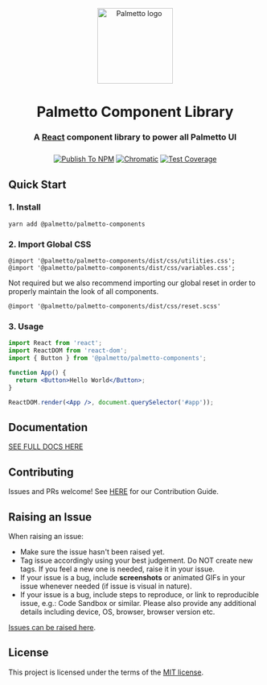 <p align="center">
  <a href="https://palmetto.com" rel="noopener" target="_blank"><img width="150" src="https://app.palmetto.com/static/media/logo.4d85ce48.svg" alt="Palmetto logo"></a></p>
</p>

<h1 align="center" style="border-bottom: none;">Palmetto Component Library</h1>
<h3 align="center">

  A [React](https://reactjs.org/) component library to power all Palmetto UI

</h3>

<div align="center" style="margin-top: 25px">

  [![Publish To NPM](https://github.com/palmetto/palmetto-components/workflows/Publish%20To%20NPM/badge.svg)](https://github.com/palmetto/palmetto-components/actions?query=workflow%3A%22Publish+To+NPM%22)
  [![Chromatic](https://github.com/palmetto/palmetto-components/workflows/Chromatic/badge.svg?branch=master)](https://github.com/palmetto/palmetto-components/actions?query=workflow%3AChromatic)
  [![Test Coverage](https://api.codeclimate.com/v1/badges/e61e897623b87d91d155/test_coverage)](https://codeclimate.com/github/palmetto/palmetto-components/test_coverage)

</div>

## Quick Start

### 1. Install

`yarn add @palmetto/palmetto-components`

### 2. Import Global CSS

```
@import '@palmetto/palmetto-components/dist/css/utilities.css';
@import '@palmetto/palmetto-components/dist/css/variables.css';
```

Not required but we also recommend importing our global reset in order to properly maintain the
look of all components.
```
@import '@palmetto/palmetto-components/dist/css/reset.scss'
```

### 3. Usage

```jsx
import React from 'react';
import ReactDOM from 'react-dom';
import { Button } from '@palmetto/palmetto-components';

function App() {
  return <Button>Hello World</Button>;
}

ReactDOM.render(<App />, document.querySelector('#app'));
```

## Documentation

[SEE FULL DOCS HERE](https://master--5ed9214b642dc10022b50a2d.chromatic.com)

## Contributing

Issues and PRs welcome! See [HERE](https://github.com/palmetto/palmetto-components/blob/master/docs/CONTRIBUTING.md) for our Contribution Guide.

## Raising an Issue

When raising an issue:
* Make sure the issue hasn't been raised yet.
* Tag issue accordingly using your best judgement. Do NOT create new tags. If you feel a new one is needed, raise it in your issue.
* If your issue is a bug, include **screenshots** or animated GIFs in your issue whenever needed (if issue is visual in nature).
* If your issue is a bug, include steps to reproduce, or link to reproducible issue, e.g.: Code Sandbox or similar. Please also provide any additional details including device, OS, browser, browser version etc.

[Issues can be raised here](https://github.com/palmetto/palmetto-components/issues).

## License

This project is licensed under the terms of the
[MIT license](/LICENSE).



